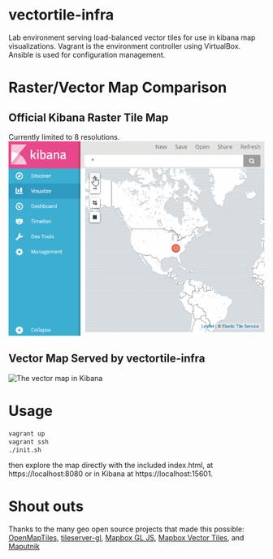 # vectortile-infra
Lab environment serving load-balanced vector tiles for use in kibana map visualizations.
Vagrant is the environment controller using VirtualBox.
Ansible is used for configuration management.

# Raster/Vector Map Comparison
## Official Kibana Raster Tile Map
Currently limited to 8 resolutions.
![The official raster map in Kibana](images/kibana-raster.gif)

## Vector Map Served by vectortile-infra
![The vector map in Kibana](images/kibana-vector.gif)

# Usage
```
vagrant up
vagrant ssh
./init.sh
```
then explore the map directly with the included index.html, at https://localhost:8080 or in Kibana at https://localhost:15601.

# Shout outs
Thanks to the many geo open source projects that made this possible: [OpenMapTiles](https://github.com/openmaptiles), [tileserver-gl](https://github.com/klokantech/tileserver-gl), [Mapbox GL JS](https://www.mapbox.com/mapbox-gl-js/api/), [Mapbox Vector Tiles](https://www.mapbox.com/vector-tiles/specification/), and [Maputnik](https://github.com/maputnik/editor)
